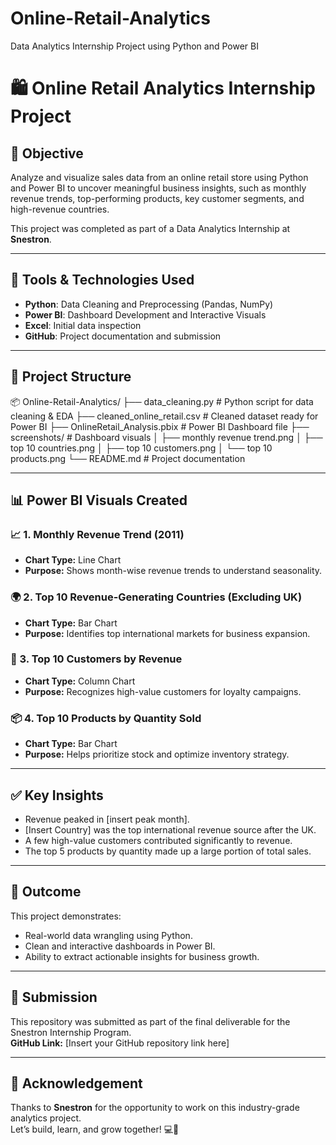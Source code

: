 # Online-Retail-Analytics
Data Analytics Internship Project using Python and Power BI

# 🛍️ Online Retail Analytics Internship Project

## 📌 Objective
Analyze and visualize sales data from an online retail store using Python and Power BI to uncover meaningful business insights, such as monthly revenue trends, top-performing products, key customer segments, and high-revenue countries.

This project was completed as part of a Data Analytics Internship at **Snestron**.

---

## 🧰 Tools & Technologies Used

- **Python**: Data Cleaning and Preprocessing (Pandas, NumPy)
- **Power BI**: Dashboard Development and Interactive Visuals
- **Excel**: Initial data inspection
- **GitHub**: Project documentation and submission

---

## 📁 Project Structure

📦 Online-Retail-Analytics/
├── data_cleaning.py # Python script for data cleaning & EDA
├── cleaned_online_retail.csv # Cleaned dataset ready for Power BI
├── OnlineRetail_Analysis.pbix # Power BI Dashboard file
├── screenshots/ # Dashboard visuals
│ ├── monthly revenue trend.png
│ ├── top 10 countries.png
│ ├── top 10 customers.png
│ └── top 10 products.png
└── README.md # Project documentation


---

## 📊 Power BI Visuals Created

### 📈 1. Monthly Revenue Trend (2011)
- **Chart Type:** Line Chart  
- **Purpose:** Shows month-wise revenue trends to understand seasonality.

### 🌍 2. Top 10 Revenue-Generating Countries (Excluding UK)
- **Chart Type:** Bar Chart  
- **Purpose:** Identifies top international markets for business expansion.

### 👤 3. Top 10 Customers by Revenue
- **Chart Type:** Column Chart  
- **Purpose:** Recognizes high-value customers for loyalty campaigns.

### 📦 4. Top 10 Products by Quantity Sold
- **Chart Type:** Bar Chart  
- **Purpose:** Helps prioritize stock and optimize inventory strategy.

---

## ✅ Key Insights
- Revenue peaked in [insert peak month].
- [Insert Country] was the top international revenue source after the UK.
- A few high-value customers contributed significantly to revenue.
- The top 5 products by quantity made up a large portion of total sales.

---

## 🚀 Outcome
This project demonstrates:
- Real-world data wrangling using Python.
- Clean and interactive dashboards in Power BI.
- Ability to extract actionable insights for business growth.

---

## 📎 Submission
This repository was submitted as part of the final deliverable for the Snestron Internship Program.  
**GitHub Link:** [Insert your GitHub repository link here]

---

## 👋 Acknowledgement
Thanks to **Snestron** for the opportunity to work on this industry-grade analytics project.  
Let’s build, learn, and grow together! 💻🚀
